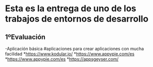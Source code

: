 # Esta es la entrega de uno de los trabajos de entornos de desarrollo
## 1ºEvaluación
-Aplicación básica
#aplicaciones para crear aplicaciones con mucha facilidad
*https://www.kodular.io/
*https://www.appypie.com/es
*https://www.appypie.com/es
*https://appsgeyser.com/

